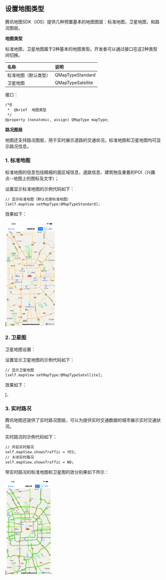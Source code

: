 

## 设置地图类型

腾讯地图SDK（iOS）提供几种预置基本的地图图层：标准地图，卫星地图，和路况图层。



**地图类型**

标准地图，卫星地图属于2种基本的地图类型。开发者可以通过接口在这2种类型间切换。

| 名称                 | 说明              |
| :------------------- | :---------------- |
| 标准地图（默认类型） | QMapTypeStandard  |
| 卫星地图             | QMapTypeSatellite |

接口：

```objC
/*@
 *  @brief  地图类型
 */
@property (nonatomic, assign) QMapType mapType;
```



**路况图层**

地图还支持路况图层，用于实时展示道路的交通状况。标准地图和卫星地图均可显示路况信息。



### 1. 标准地图

标准地图的信息包括精细的面区域信息，道路信息、建筑物及重要的POI（兴趣点--地图上的图标及文字）；

设置显示标准地图的示例代码如下：

```objC
// 显示标准地图（默认也是标准地图）
[self.mapView setMapType:QMapTypeStandard]; 
```

效果如下：

[<img src="../images/type-standard.png" style="zoom:33%;" />

### 2. 卫星图

卫星地图设置：

设置显示卫星地图的示例代码如下：

```objC
// 显示卫星地图
[self.mapView setMapType:QMapTypeSatellite];
```

效果如下：

[<img src="../images/type-satellite.png" style="zoom:33%;" /> 

### 3. 实时路况

腾讯地图还提供了实时路况图层，可以为提供实时交通数据的城市展示实时交通状况。

实时路况的示例代码如下：

```objC
// 开启实时路况
self.mapView.showsTraffic = YES; 
// 关闭实时路况
self.mapView.showsTraffic = NO; 
```



带实时路况的标准地图和卫星图的效分别果如下所示：

[<img src="../images/type-traffic.png" style="zoom:30%;" /><img src="../images/type-sate-traffic.png" style="zoom:30%;" />




